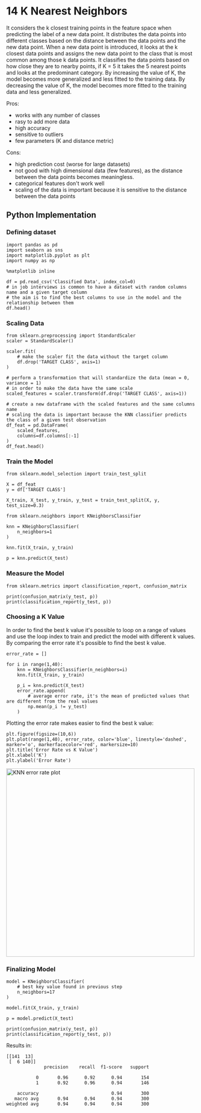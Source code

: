 # 14 K Nearest Neighbors

It considers the k closest training points in the feature space when predicting the label of a new data point.
It distributes the data points into different classes based on the distance between the data points and the new data point.
When a new data point is introduced, it looks at the k closest data points and assigns the new data point to the class that is most common among those k data points.
It classifies the data points based on how close they are to nearby points, if K = 5 it takes the 5 nearest points and looks at the predominant category.
By increasing the value of K, the model becomes more generalized and less fitted to the training data.
By decreasing the value of K, the model becomes more fitted to the training data and less generalized.

Pros:
- works with any number of classes
- rasy to add more data
- high accuracy
- sensitive to outliers
- few parameters (K and distance metric)

Cons:
- high prediction cost (worse for large datasets)
- not good with high dimensional data (few features), as the distance between the data points becomes meaningless.
- categorical features don't work well
- scaling of the data is important because it is sensitive to the distance between the data points

## Python Implementation

### Defining dataset
```
import pandas as pd
import seaborn as sns
import matplotlib.pyplot as plt
import numpy as np

%matplotlib inline

df = pd.read_csv('Classified Data', index_col=0)
# in job interviews is common to have a dataset with random columns name and a given target column
# the aim is to find the best columns to use in the model and the relationship between them
df.head()
```

### Scaling Data

```
from sklearn.preprocessing import StandardScaler
scaler = StandardScaler()

scaler.fit(
    # make the scaler fit the data without the target column
    df.drop('TARGET CLASS', axis=1)
)

# perform a transformation that will standardize the data (mean = 0, variance = 1)
# in order to make the data have the same scale
scaled_features = scaler.transform(df.drop('TARGET CLASS', axis=1))

# create a new dataframe with the scaled features and the same columns name
# scaling the data is important because the KNN classifier predicts the class of a given test observation
df_feat = pd.DataFrame(
    scaled_features,
    columns=df.columns[:-1]
)
df_feat.head()
```

### Train the Model

```
from sklearn.model_selection import train_test_split

X = df_feat
y = df['TARGET CLASS']

X_train, X_test, y_train, y_test = train_test_split(X, y, test_size=0.3)

from sklearn.neighbors import KNeighborsClassifier

knn = KNeighborsClassifier(
    n_neighbors=1
)

knn.fit(X_train, y_train)

p = knn.predict(X_test)
```

### Measure the Model

```
from sklearn.metrics import classification_report, confusion_matrix

print(confusion_matrix(y_test, p))
print(classification_report(y_test, p))
```

### Choosing a K Value

In order to find the best k value it's possible to loop on a range of values and use the loop index to train and predict the model with different k values.
By comparing the error rate it's possible to find the best k value.

```
error_rate = []

for i in range(1,40):
    knn = KNeighborsClassifier(n_neighbors=i)
    knn.fit(X_train, y_train)
    
    p_i = knn.predict(X_test)
    error_rate.append(
        # average error rate, it's the mean of predicted values that are different from the real values
        np.mean(p_i != y_test)
    )
```

Plotting the error rate makes easier to find the best k value:

```
plt.figure(figsize=(10,6))
plt.plot(range(1,40), error_rate, color='blue', linestyle='dashed', marker='o', markerfacecolor='red', markersize=10)
plt.title('Error Rate vs K Value')
plt.xlabel('K')
plt.ylabel('Error Rate')
```

<img src="https://storage.rottigni.tech/fs/github/images/ML/knn-error-rate.png" alt="KNN error rate plot" width="500">

### Finalizing Model

```
model = KNeighborsClassifier(
    # best key value found in previous step
    n_neighbors=17
)

model.fit(X_train, y_train)

p = model.predict(X_test)

print(confusion_matrix(y_test, p))
print(classification_report(y_test, p))
```

Results in:

```
[[141  13]
 [  6 140]]
              precision    recall  f1-score   support

           0       0.96      0.92      0.94       154
           1       0.92      0.96      0.94       146

    accuracy                           0.94       300
   macro avg       0.94      0.94      0.94       300
weighted avg       0.94      0.94      0.94       300
```